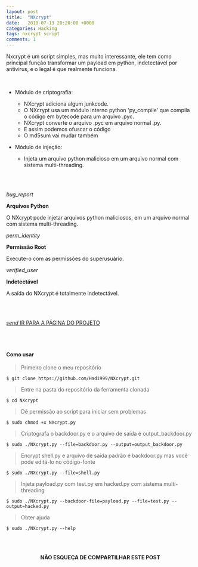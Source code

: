 ```yaml
---
layout: post
title:  "NXcrypt"
date:   2018-07-13 20:20:00 +0000
categories: Hacking
tags: nxcrypt script
comments: 1
---
```


Nxcrypt é um script simples, mas muito interessante, ele tem como principal função transformar um payload em python, indetectável por antivirus, e o legal é que realmente funciona.

<br/>

-   Módulo de criptografia:
	-   NXcrypt adiciona algum junkcode.
	-   O NXcrypt usa um módulo interno python 'py_compile' que compila o código em bytecode para um arquivo .pyc.
	-   NXcrypt converte o arquivo .pyc em arquivo normal .py.
	-   E assim podemos ofuscar o código
	-   O md5sum vai mudar também

-   Módulo de injeção:
  	-   Injeta um arquivo python malicioso em um arquivo normal com sistema multi-threading.

<br/><br/>

<div class="row">
  <div class="col s4">
    <div class="center promo promo-example">
      <i class="material-icons">bug_report</i>
      <p class="promo-caption"><b>Arquivos Python</b></p>
      <p class="light center">O NXcrypt pode injetar arquivos python maliciosos, em um arquivo normal com sistema multi-threading.</p>
    </div>
  </div>
  <div class="col s4">
    <div class="center promo promo-example">
      <i class="material-icons">perm_identity</i>
      <p class="promo-caption"><b>Permissão Root</b></p>
      <p class="light center">Execute-o com as permissões do superusuário.</p>
    </div>
  </div>
  <div class="col s4">
    <div class="center promo promo-example">
      <i class="material-icons">verified_user</i>
      <p class="promo-caption"><b>Indetectável</b></p>
      <p class="light center">A saída do NXcrypt é totalmente indetectável.</p>
    </div>
  </div>
</div>

<br/><br/>

<div class="row">
  <div class="col s12 center">
    <a href="https://github.com/Hadi999/NXcrypt" target="_blank" class="btn btn-large grey darken-3">
      <i class="material-icons left">send</i> IR PARA A PÁGINA DO PROJETO
    </a>
  </div>
</div>

<br/><br/>

#### Como usar

> Primeiro clone o meu repositório
```
$ git clone https://github.com/Hadi999/NXcrypt.git
```
> Entre na pasta do repositório da ferramenta clonada
```
$ cd NXcrypt
```
> Dê permissão ao script para iniciar sem problemas
```
$ sudo chmod +x NXcrypt.py
```
> Criptografa o backdoor.py e o arquivo de saída é output_backdoor.py
```
$ sudo ./NXcrypt.py --file=backdoor.py --output=output_backdoor.py
```
> Encrypt shell.py e arquivo de saída padrão é backdoor.py mas você pode editá-lo no código-fonte
```
$ sudo ./NXcrypt.py --file=shell.py
```
> Injeta payload.py com test.py em hacked.py com sistema multi-threading
```
$ sudo ./NXcrypt.py --backdoor-file=payload.py --file=test.py --output=hacked.py
```
> Obter ajuda
```
$ sudo ./NXcrypt.py --help
```

<br/><br/>

<p align="center">  
<b>NÃO ESQUEÇA DE COMPARTILHAR ESTE POST</b>
<br>
<div class="sharethis-inline-share-buttons"></div>
</p>

<br/><br/>
